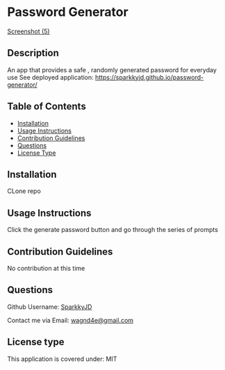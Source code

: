 


# Password Generator 
[Screenshot (5)](https://user-images.githubusercontent.com/127361245/233871091-48874f8e-a77d-45de-b7f9-1cb8e8eae6d5.png)

## Description
An app that provides a safe , randomly generated password for everyday use
See deployed application: https://sparkkyjd.github.io/password-generator/

## Table of Contents
- [Installation](#installation)
- [Usage Instructions](#usage-instructions)
- [Contribution Guidelines](#contribution-guidelines)
- [Questions](#questions)
- [License Type](#license-type)


## Installation <a name="installation"></a>
CLone repo


## Usage Instructions <a name="usage"></a>
Click the generate password button and go through the series of prompts


## Contribution Guidelines <a name="contribution"></a>
No contribution at this time


## Questions <a name="github"></a>
 Github Username: <a href="https://github.com/SparkkyJD">SparkkyJD</a>

Contact me via Email: wagnd4e@gmail.com
## License type <a name="license"></a>
This application is covered under: MIT
